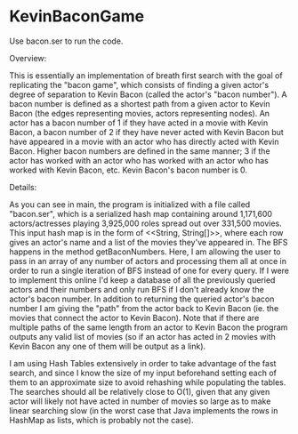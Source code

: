 # KevinBaconGame

Use bacon.ser to run the code. 

Overview:

This is essentially an implementation of breath first search with the goal of replicating the "bacon game",
which consists of finding a given actor's degree of separation to Kevin Bacon (called the
actor's "bacon number"). A bacon number is defined as a shortest path from a given actor to
Kevin Bacon (the edges representing movies, actors representing nodes).
An actor has a bacon number of 1 if they have acted in a movie with
Kevin Bacon, a bacon number of 2 if they have never acted with Kevin Bacon but have
appeared in a movie with an actor who has directly acted with Kevin Bacon. Higher
bacon numbers are defined in the same manner; 3 if the actor has worked with an actor
who has worked with an actor who has worked with Kevin Bacon, etc.
Kevin Bacon's bacon number is 0.

Details:

As you can see in main, the program is initialized with a file called "bacon.ser", which is a
serialized hash map containing around 1,171,600 actors/actresses playing 3,925,000 roles spread
out over 331,500 movies. This input hash map is in the form of <<String, String[]>>, where each row
gives an actor's name and a list of the movies they've appeared in. The BFS happens in the method
getBaconNumbers. Here, I am allowing the user to pass in an array of any number of actors
and processing them all at once in order to run a single iteration of BFS instead of one for
every query. If I were to implement this online I'd keep a database of all the previously
queried actors and their numbers and only run BFS if I don't already know the actor's bacon number.
In addition to returning the queried actor's bacon number I am giving the "path" from the actor
back to Kevin Bacon (ie. the movies that connect the actor to Kevin Bacon). Note that if there
are multiple paths of the same length from an actor to Kevin Bacon the program outputs any valid
list of movies (so if an actor has acted in 2 movies with Kevin Bacon any one of them will be
output as a link).

I am using Hash Tables extensively in order to take advantage of the fast search, and since
I know the size of my input beforehand setting each of them to an approximate size to avoid
rehashing while populating the tables. The searches should all be relatively close to O(1),
given that any given actor will likely not have acted in number of movies so large as to make
linear searching slow (in the worst case that Java implements the rows in HashMap as lists,
which is probably not the case).

